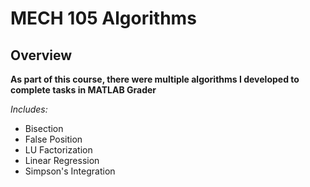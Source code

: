 # MECH 105 Algorithms

## Overview
**As part of this course, there were multiple algorithms I developed to complete tasks in MATLAB Grader**

*Includes:*
- Bisection
- False Position
- LU Factorization
- Linear Regression
- Simpson's Integration
